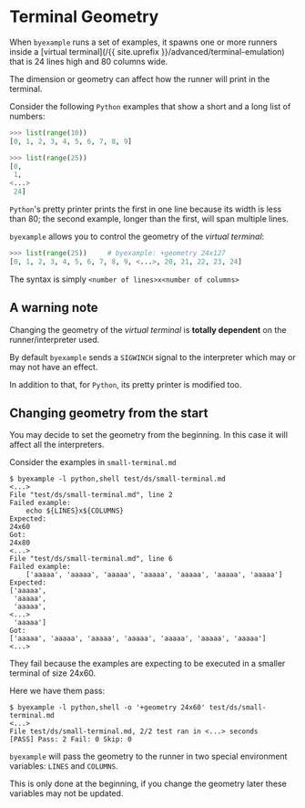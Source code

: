 <!--
Check that we have byexample installed first
$ hash byexample                                    # byexample: +fail-fast

$ alias byexample=byexample\ --pretty\ none

--
-->

# Terminal Geometry

When ``byexample`` runs a set of examples, it spawns one or more runners
inside a [virtual terminal](/{{ site.uprefix }}/advanced/terminal-emulation)
that is 24 lines high and 80 columns wide.

The dimension or geometry can affect how the runner will print in the
terminal.

Consider the following ``Python`` examples that show a short and a long
list of numbers:

```python
>>> list(range(10))
[0, 1, 2, 3, 4, 5, 6, 7, 8, 9]

>>> list(range(25))
[0,
 1,
<...>
 24]
```

``Python``'s pretty printer prints the first in one line because its width is
less than 80; the second example, longer than the first, will span multiple
lines.

``byexample`` allows you to control the geometry of the *virtual terminal*:

```python
>>> list(range(25))     # byexample: +geometry 24x127
[0, 1, 2, 3, 4, 5, 6, 7, 8, 9, <...>, 20, 21, 22, 23, 24]
```

The syntax is simply ``<number of lines>x<number of columns>``

## A warning note

Changing the geometry of the *virtual terminal* is **totally dependent**
on the runner/interpreter used.

By default ``byexample`` sends a ``SIGWINCH`` signal to the interpreter
which may or may not have an effect.

In addition to that, for ``Python``, its pretty printer is modified too.

<!--

Hide these examples/tests from the user: they don't add too much
value but they are here because is a simple way that a change
in the geometry doesn't break anything even if the interpreter
decide to ignore the change.

Python:
>>> 1 + 2   # byexample: +geometry 24x60
3

Shell:
$ echo 1    # byexample: +geometry 24x60
1

Ruby:
>> 1 + 2    # byexample: +geometry 24x60
=> 3

C++:
?: 1 + 2      // byexample: +geometry 24x60
(int) 3

PHP
php> echo 1 + 2;      // byexample: +geometry 24x60
3

IASM
:> ;! show('r[0-9]', 'r1[0-9]')     # byexample: +geometry=24x60
------  -  ------  -  ------  -  ------  -----
    r0  0  r1      0  r2      0  r3      0
    r4  0  r5      0  r6      0  r7      0
    r8  0  r9/sb   0  r10     0  r11/fp  0
r12/ip  0  r13/sp  0  r14/lr  0  r15/pc  100:0
------  -  ------  -  ------  -  ------  -----

Javascript:
> 1 + 2    // byexample: +geometry 24x60
3

GDB:
(gdb) help help  # byexample: +geometry 24x60
Print list of commands.

Elixir:
iex> 1 + 2  # byexample: +geometry 24x60
=> 3
-->

## Changing geometry from the start

You may decide to set the geometry from the beginning. In this
case it will affect all the interpreters.

Consider the examples in ``small-terminal.md``

```shell
$ byexample -l python,shell test/ds/small-terminal.md
<...>
File "test/ds/small-terminal.md", line 2
Failed example:
    echo ${LINES}x${COLUMNS}
Expected:
24x60
Got:
24x80
<...>
File "test/ds/small-terminal.md", line 6
Failed example:
    ['aaaaa', 'aaaaa', 'aaaaa', 'aaaaa', 'aaaaa', 'aaaaa', 'aaaaa']
Expected:
['aaaaa',
 'aaaaa',
 'aaaaa',
<...>
 'aaaaa']
Got:
['aaaaa', 'aaaaa', 'aaaaa', 'aaaaa', 'aaaaa', 'aaaaa', 'aaaaa']
<...>
```

They fail because the examples are expecting to be executed
in a smaller terminal of size 24x60.

Here we have them pass:

```shell
$ byexample -l python,shell -o '+geometry 24x60' test/ds/small-terminal.md
<...>
File test/ds/small-terminal.md, 2/2 test ran in <...> seconds
[PASS] Pass: 2 Fail: 0 Skip: 0
```

``byexample`` will pass the geometry to the runner in two special environment
variables: ``LINES`` and ``COLUMNS``.

This is only done at the beginning, if you change the geometry later these
variables may not be updated.
